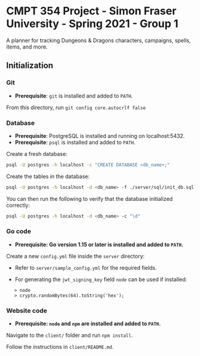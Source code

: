 # CMPT 354 Project - Simon Fraser University - Spring 2021 - Group 1

A planner for tracking Dungeons & Dragons characters, campaigns, spells, items, and more.

## Initialization

### Git

* **Prerequisite**: `git` is installed and added to `PATH`.

From this directory, run `git config core.autocrlf false`

### Database

* **Prerequisite**: PostgreSQL is installed and running on localhost:5432.
* **Prerequisite**: `psql` is installed and added to `PATH`.

Create a fresh database:

```sh
psql -U postgres -h localhost -c "CREATE DATABASE <db_name>;"
```

Create the tables in the database:

```sh
psql -U postgres -h localhost -d <db_name> -f ./server/sql/init_db.sql
```

You can then run the following to verify that the database initialized correctly:

```sh
psql -U postgres -h localhost -d <db_name> -c "\d"
```

### Go code

* **Prerequisite: Go version 1.15 or later is installed and added to
  `PATH`.**

Create a new `config.yml` file inside the `server` directory:

* Refer to `server/sample_config.yml` for the required fields.

* For generating the `jwt_signing_key` field `node` can
  be used if installed:

 ```node
    > node
    > crypto.randomBytes(64).toString('hex');
 ```

### Website code

* **Prerequisite: `node` and `npm` are installed and added to `PATH`.**

Navigate to the `client/` folder and run `npm install`.

Follow the instructions in `client/README.md`.

